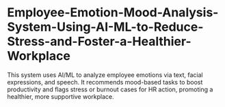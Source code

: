 # Employee-Emotion-Mood-Analysis-System-Using-AI-ML-to-Reduce-Stress-and-Foster-a-Healthier-Workplace
This system uses AI/ML to analyze employee emotions via text, facial expressions, and speech. It recommends mood-based tasks to boost productivity and flags stress or burnout cases for HR action, promoting a healthier, more supportive workplace.
